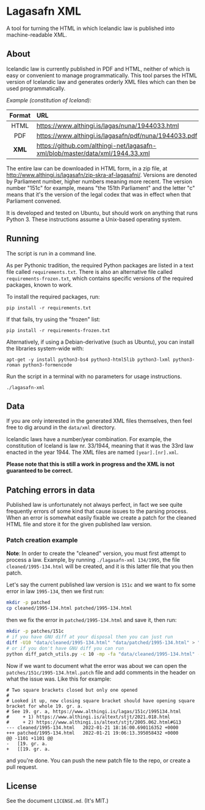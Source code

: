 # Lagasafn XML

A tool for turning the HTML in which Icelandic law is published into machine-readable XML.

## About

Icelandic law is currently published in PDF and HTML, neither of which is easy or convenient to manage programmatically. This tool parses the HTML version of Icelandic law and generates orderly XML files which can then be used programmatically.

*Example (constitution of Iceland):*

| Format   | URL                                                                           |
| :------: | :-----------------------------------------------------------------------------|
| HTML     | https://www.althingi.is/lagas/nuna/1944033.html                               |
| PDF      | https://www.althingi.is/lagasafn/pdf/nuna/1944033.pdf                         |
| **XML**  | https://github.com/althingi-net/lagasafn-xml/blob/master/data/xml/1944.33.xml |

The entire law can be downloaded in HTML form, in a zip file, at http://www.althingi.is/lagasafn/zip-skra-af-lagasafni/. Versions are denoted by Parliament number, higher numbers meaning more recent. The version number "151c" for example, means "the 151th Parliament" and the letter "c" means that it's the version of the legal codex that was in effect when that Parliament convened.

It is developed and tested on Ubuntu, but should work on anything that runs Python 3. These instructions assume a Unix-based operating system.

## Running

The script is run in a command line.

As per Pythonic tradition, the required Python packages are listed in a text file called `requirements.txt`. There is also an alternative file called `requirements-frozen.txt`, which contains specific versions of the required packages, known to work.

To install the required packages, run:

    pip install -r requirements.txt

If that fails, try using the "frozen" list:

    pip install -r requirements-frozen.txt

Alternatively, if using a Debian-derivative (such as Ubuntu), you can install the libraries system-wide with:

    apt-get -y install python3-bs4 python3-html5lib python3-lxml python3-roman python3-formencode

Run the script in a terminal with no parameters for usage instructions.

    ./lagasafn-xml

## Data

If you are only interested in the generated XML files themselves, then feel free to dig around in the `data/xml` directory.

Icelandic laws have a number/year combination. For example, the constitution of Iceland is law nr. 33/1944, meaning that it was the 33rd law enacted in the year 1944. The XML files are named `[year].[nr].xml`.

**Please note that this is still a work in progress and the XML is not guaranteed to be correct.**

## Patching errors in data

Published law is unfortunately not always perfect, in fact we see quite frequently errors of some kind that cause issues to the parsing process. When an error is somewhat easily fixable we create a patch for the cleaned HTML file and store it for the given published law version.

### Patch creation example

**Note**: In order to create the "cleaned" version, you must first attempt to process a law. Example, by running `./lagasafn-xml 134/1995`, the file `cleaned/1995-134.html` will be created, and it is this latter file that you then patch.

Let's say the current published law version is `151c` and we want to fix some error in law `1995-134`, then we first run:

```bash
mkdir -p patched
cp cleaned/1995-134.html patched/1995-134.html
```

then we fix the error in `patched/1995-134.html` and save it, then run:

```bash
mkdir -p patches/151c
# if you have GNU diff at your disposal then you can just run
diff -U10 "data/cleaned/1995-134.html" "data/patched/1995-134.html" > "data/patches/151c/1995-134.html.patch"
# or if you don't have GNU diff you can run
python diff_patch_utils.py -c 10 -mp -fa "data/cleaned/1995-134.html" -fb "data/patched/1995-134.html" -o "data/patches/151c/1995-134.html.patch"
```

Now if we want to document what the error was about we can open the `patches/151c/1995-134.html.patch` file and add comments in the header on what the issue was. Like this for example:

```
# Two square brackets closed but only one opened
#
# Looked it up, new closing square bracket should have opening square bracket for whole 19. gr. a.
# See 19. gr. a, https://www.althingi.is/lagas/151c/1995134.html
#     + 1) https://www.althingi.is/altext/stjt/2021.018.html
#     + 2) https://www.althingi.is/altext/stjt/2005.062.html#G13
--- cleaned/1995-134.html	2022-01-21 18:16:00.690116352 +0000
+++ patched/1995-134.html	2022-01-21 19:06:13.395058432 +0000
@@ -1101 +1101 @@
-   [19. gr. a.
+   [[19. gr. a.

```

and you're done. You can push the new patch file to the repo, or create a pull request.

## License

See the document `LICENSE.md`. (It's MIT.)
